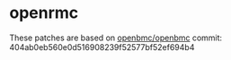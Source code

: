 # openrmc

These patches are based on [openbmc/openbmc](https://github.com/openbmc/openbmc) commit: 404ab0eb560e0d516908239f52577bf52ef694b4
